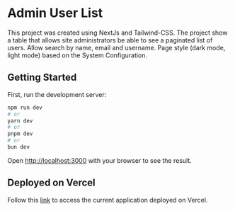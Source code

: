 # Admin User List

This project was created using NextJs and Tailwind-CSS.
The project show a table that allows site administrators be able to see a paginated list of users.
Allow search by name, email and username.
Page style (dark mode, light mode) based on the System Configuration.

## Getting Started

First, run the development server:

```bash
npm run dev
# or
yarn dev
# or
pnpm dev
# or
bun dev
```

Open [http://localhost:3000](http://localhost:3000) with your browser to see the result.

## Deployed on Vercel

Follow this [link](https://admin-user-list.vercel.app/) to access the current application deployed on Vercel.
